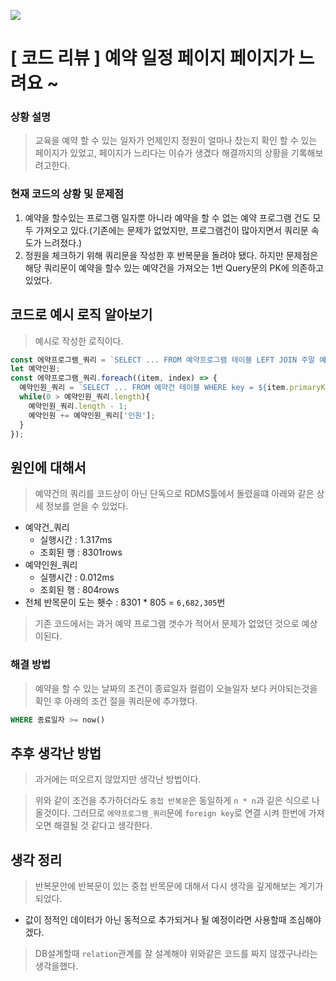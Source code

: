 ![](https://lime-demo.s3.amazonaws.com/posts/1678636171376_32305_27384_5151.jpg)

# [ 코드 리뷰 ] 예약 일정 페이지 페이지가 느려요 \~

### 상황 설명

> 교육을 예약 할 수 있는 일자가 언제인지 정원이 얼마나 찼는지 확인 할 수 있는 페이지가 있었고, 페이지가 느리다는 이슈가 생겼다 해결까지의 상황을 기록해보려고한다.

### 현재 코드의 상황 및 문제점

1. 예약을 할수있는 프로그램 일자뿐 아니라 예약을 할 수 없는 예약 프로그램 건도 모두 가져오고 있다.(기존에는 문제가 없었지만, 프로그램건이 많아지면서 쿼리문 속도가 느려졌다.)
2. 정원을 체크하기 위해 쿼리문을 작성한 후 반복문을 돌려야 됐다. 하지만 문제점은 해당 쿼리문이 예약을 할수 있는 예약건을 가져오는 1번 Query문의 PK에 의존하고 있었다.

## 코드로 예시 로직 알아보기

> 예시로 작성한 로직이다.

```js
const 에약프로그램_쿼리 = `SELECT ... FROM 예약프로그램 테이블 LEFT JOIN 주말 예약 프로그램`;
let 예약인원;
const 에약프로그램_쿼리.foreach((item, index) => {
  예약인원_쿼리 = `SELECT ... FROM 예약건 테이블 WHERE key = ${item.primaryKey}`;
  while(0 > 예약인원_쿼리.length){
    예약인원_쿼리.length - 1;
    예약인원 += 예약인원_쿼리['인원'];
  }
});
```

## 원인에 대해서

> 예약건의 쿼리를 코드상이 아닌 단독으로 RDMS툴에서 돌렸을떄 아래와 같은 상세 정보를 얻을 수 있었다.

* 예약건\_쿼리
    * 실행시간 : 1.317ms
    * 조회된 행 : 8301rows
* 예약인원\_쿼리
    * 실행시간 : 0.012ms
    * 조회된 행 : 804rows
* 전체 반목문이 도는 횃수 : 8301 \* 805 = `6,682,305`번

> 기존 코드에서는 과거 예약 프로그램 갯수가 적어서 문제가 없었던 것으로 예상이된다.

### 해결 방법

> 예약을 할 수 있는 날짜의 조건이 종료일자 컬럼이 오늘일자 보다 커야되는것을 확인 후 아래의 조건 절을 쿼리문에 추가했다.

```sql
WHERE 종료일자 >= now()
```

## 추후 생각난 방법

> 과거에는 떠오르지 않았지만 생각난 방법이다.

> 위와 같이 조건을 추가하더라도 `중첩 반복문`은 동일하게 `n * n`과 깉은 식으로 나올것이다. 그러므로 `에약프로그램_쿼리`문에 `foreign key`로 연결 시켜 한번에 가져오면 해결될 것 같다고 생각한다.

## 생각 정리

> 반복문안에 반복문이 있는 중첩 반목문에 대해서 다시 생각을 깊게해보는 계기가 되었다.

* 값이 정적인 데이터가 아닌 동적으로 추가되거나 될 예정이라면 사용할때 조심해야겠다.

> DB설계할때 `relation`관계를 잘 설계해야 위와같은 코드를 짜지 않겠구나라는 생각을했다.